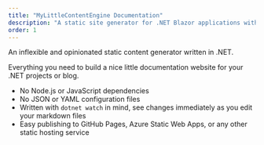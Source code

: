 ```yaml
---
title: "MyLittleContentEngine Documentation"
description: "A static site generator for .NET Blazor applications with markdown content management and strong typing"
order: 1
---
```


An inflexible and opinionated static content generator written in .NET.

Everything you need to build a nice little documentation website for your .NET projects or blog.

* No Node.js or JavaScript dependencies
* No JSON or YAML configuration files
* Written with `dotnet watch` in mind, see changes immediately as you edit your markdown files
* Easy publishing to GitHub Pages, Azure Static Web Apps, or any other static hosting service